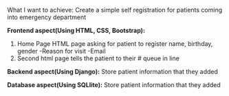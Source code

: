 What I want to achieve:
Create a simple self registration for patients coming into emergency department 

**Frontend aspect(Using HTML, CSS, Bootstrap):**
1. Home Page HTML page asking for patient to register name, birthday, gender
-Reason for visit
-Email
2. Second html page tells the patient to their # queue in line

**Backend aspect(Using Django):**
Store patient information that they added

**Database aspect(Using SQLlite):**
Store patient information that they added

